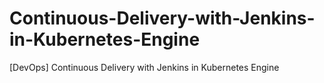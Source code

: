 # Continuous-Delivery-with-Jenkins-in-Kubernetes-Engine
[DevOps] Continuous Delivery with Jenkins in Kubernetes Engine
